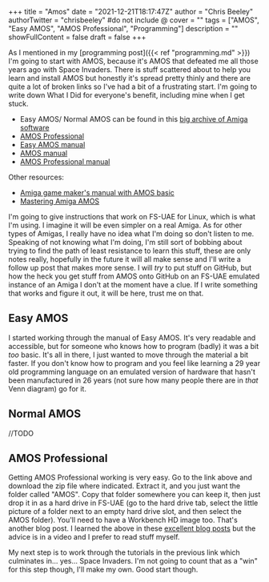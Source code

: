 +++
title = "Amos"
date = "2021-12-21T18:17:47Z"
author = "Chris Beeley"
authorTwitter = "chrisbeeley" #do not include @
cover = ""
tags = ["AMOS", "Easy AMOS", "AMOS Professional", "Programming"]
description = ""
showFullContent = false
draft = false
+++

As I mentioned in my [programming post]({{< ref "programming.md" >}}) I'm going to start with AMOS, because it's AMOS that defeated me all those years ago with Space Invaders. There is stuff scattered about to help you learn and install AMOS but honestly it's spread pretty thinly and there are quite a lot of broken links so I've had a bit of a frustrating start. I'm going to write down What I Did for everyone's benefit, including mine when I get stuck. 

* Easy AMOS/ Normal AMOS can be found in this [big archive of Amiga software](https://archive.org/details/Commodore_Amiga_TOSEC_2012_04_10)
* [AMOS Professional](https://github.com/marc365/AMOS-Professional-365/releases/tag/365)
* [Easy AMOS manual](https://www.retro-commodore.eu/download.php?file=Mandarian_Easy_Amos.pdf)
* [AMOS manual](https://www.retro-commodore.eu/download.php?file=Mandarin_Amos_The_Creator_User_Guide.pdf)
* [AMOS Professional manual](http://www.classicamiga.com/images/stories/jreviews/software/A/manuals/AmosPro.pdf)

Other resources:

* [Amiga game maker's manual with AMOS basic](https://archive.org/details/amiga-game-makers-manual/mode/2up)
* [Mastering Amiga AMOS](https://retro-commodore.eu/files/downloads/amigamanuals-xiik.net/eBooks/Mastering%20Amiga%20Amos%20-%20eBook-ENG.pdf)

I'm going to give instructions that work on FS-UAE for Linux, which is what I'm using. I imagine it will be even simpler on a real Amiga. As for other types of Amigas, I really have no idea what I'm doing so don't listen to me. Speaking of not knowing what I'm doing, I'm still sort of bobbing about trying to find the path of least resistance to learn this stuff, these are only notes really, hopefully in the future it will all make sense and I'll write a follow up post that makes more sense. I will *try* to put stuff on GitHub, but how the heck you get stuff from AMOS onto GitHub on an FS-UAE emulated instance of an Amiga I don't at the moment have a clue. If I write something that works and figure it out, it will be here, trust me on that.

## Easy AMOS

I started working through the manual of Easy AMOS. It's very readable and accessible, but for someone who knows how to program (badly) it was a bit *too* basic. It's all in there, I just wanted to move through the material a bit faster. If you don't know how to program and you feel like learning a 29 year old programming language on an emulated version of hardware that hasn't been manufactured in 26 years (not sure how many people there are in *that* Venn diagram) go for it. 

## Normal AMOS

//TODO

## AMOS Professional

Getting AMOS Professional working is very easy. Go to the link above and download the zip file where indicated. Extract it, and you just want the folder called "AMOS". Copy that folder somewhere you can keep it, then just drop it in as a hard drive in FS-UAE (go to the hard drive tab, select the little picture of a folder next to an empty hard drive slot, and then select the AMOS folder). You'll need to have a Workbench HD image too. That's another blog post. I learned the above in these [excellent blog posts](https://retrogamecoders.com/installing-amos-basic/) but the advice is in a video and I prefer to read stuff myself.

My next step is to work through the tutorials in the previous link which culminates in... yes... Space Invaders. I'm not going to count that as a "win" for this step though, I'll make my own. Good start though.
